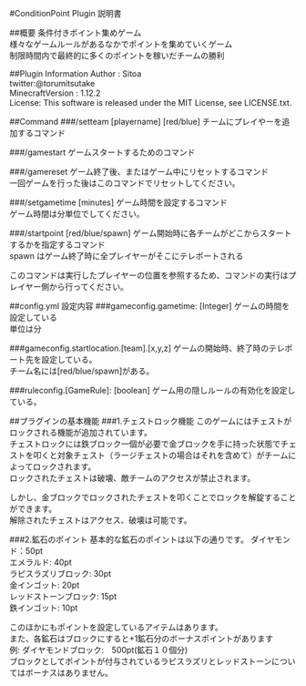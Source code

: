 #ConditionPoint Plugin 説明書

##概要
条件付きポイント集めゲーム<br>
様々なゲームルールがあるなかでポイントを集めていくゲーム<br>
制限時間内で最終的に多くのポイントを稼いだチームの勝利

##Plugin Information
Author : Sitoa <br>
twitter:@torumitsutake<br>
MinecraftVersion : 1.12.2<br>
License: This software is released under the MIT License, see LICENSE.txt.



##Command
###/setteam [playername] [red/blue]
チームにプレイやーを追加するコマンド


###/gamestart
ゲームスタートするためのコマンド

###/gamereset
ゲーム終了後、またはゲーム中にリセットするコマンド<br>
一回ゲームを行った後はこのコマンドでリセットしてください。

###/setgametime [minutes]
ゲーム時間を設定するコマンド<br>
ゲーム時間は分単位でしてください。

###/startpoint [red/blue/spawn]
ゲーム開始時に各チームがどこからスタートするかを指定するコマンド<br>
spawn はゲーム終了時に全プレイヤーがそこにテレポートされる<br>

このコマンドは実行したプレイヤーの位置を参照するため、コマンドの実行はプレイヤー側から行ってください。<br>


##config.yml 設定内容
###gameconfig.gametime:  [Integer]
ゲームの時間を設定している<br>
単位は分

###gameconfig.startlocation.[team].[x,y,z]
ゲームの開始時、終了時のテレポート先を設定している。<br>
チーム名には[red/blue/spawn]がある。

###ruleconfig.[GameRule]: [boolean]
ゲーム用の隠しルールの有効化を設定している。





##プラグインの基本機能
###1.チェストロック機能
このゲームにはチェストがロックされる機能が追加されています。<br>
チェストロックには鉄ブロック一個が必要で金ブロックを手に持った状態でチェストを叩くと対象チェスト（ラージチェストの場合はそれを含めて）がチームによってロックされます。<br>
ロックされたチェストは破壊、敵チームのアクセスが禁止されます。

しかし、金ブロックでロックされたチェストを叩くことでロックを解錠することができます。<br>
解除されたチェストはアクセス、破壊は可能です。<br>


###2.鉱石のポイント
基本的な鉱石のポイントは以下の通りです。
ダイヤモンド：50pt<br>
エメラルド: 40pt<br>
ラピスラズリブロック: 30pt<br>
金インゴット: 20pt<br>
レッドストーンブロック: 15pt<Br>
鉄インゴット: 10pt<br>

このほかにもポイントを設定しているアイテムはあります。<br>
また、各鉱石はブロックにすると+1鉱石分のボーナスポイントがあります<br>
例: ダイヤモンドブロック:　500pt(鉱石１０個分)<br>
ブロックとしてポイントが付与されているラピスラズリとレッドストーンについてはボーナスはありません。<br>






